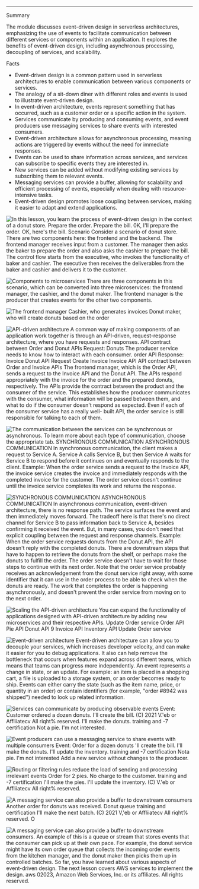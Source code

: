 

---

Summary

The module discusses event-driven design in serverless architectures, emphasizing the use of events to facilitate communication between different services or components within an application. It explores the benefits of event-driven design, including asynchronous processing, decoupling of services, and scalability.

Facts

- Event-driven design is a common pattern used in serverless architectures to enable communication between various components or services.
- The analogy of a sit-down diner with different roles and events is used to illustrate event-driven design.
- In event-driven architecture, events represent something that has occurred, such as a customer order or a specific action in the system.
- Services communicate by producing and consuming events, and event producers use messaging services to share events with interested consumers.
- Event-driven architecture allows for asynchronous processing, meaning actions are triggered by events without the need for immediate responses.
- Events can be used to share information across services, and services can subscribe to specific events they are interested in.
- New services can be added without modifying existing services by subscribing them to relevant events.
- Messaging services can provide a buffer, allowing for scalability and efficient processing of events, especially when dealing with resource-intensive tasks.
- Event-driven design promotes loose coupling between services, making it easier to adapt and extend applications.





![In this lesson, you learn the process of event-driven design in the context of a donut store. Prepare the order. Prepare the bill. 0K, I'll prepare the order. OK, here's the bill. Scenario Consider a scenario of donut store. There are two components here: the frontend and the backend. The frontend manager receives input from a customer. The manager then asks the baker to prepare the order and also asks the cashier to prepare the bill. The control flow starts from the executive, who invokes the functionality of baker and cashier. The executive then receives the deliverables from the baker and cashier and delivers it to the customer. ](../../../media/AWS-Developing-Serverless-Solutions-on-AWS-Module-1-3-image1.png)



![Components to microservices There are three components in this scenario, which can be converted into three microservices: the frontend manager, the cashier, and the donut maker. The frontend manager is the producer that creates events for the other two components. ](../../../media/AWS-Developing-Serverless-Solutions-on-AWS-Module-1-3-image2.png)



![The frontend manager Cashier, who generates invoices Donut maker, who will create donuts based on the order ](../../../media/AWS-Developing-Serverless-Solutions-on-AWS-Module-1-3-image3.png)



![API-driven architecture A common way of making components of an application work together is through an API-driven, request-response architecture, where you have requests and responses. API contract between Order and Donut APIs Request: Donuts The producer service needs to know how to interact with each consumer. order API Response: Invoice Donut API Request Create Invoice Invoice API API contract between Order and Invoice APIs The frontend manager, which is the Order API, sends a request to the Invoice API and the Donut API. The APIs respond appropriately with the invoice for the order and the prepared donuts, respectively. The APIs provide the contract between the product and the consumer of the service. This establishes how the producer communicates with the consumer, what information will be passed between them, and what to do if the consumer doesn't respond as expected. Even if each of the consumer service has a really well- built API, the order service is still responsible for talking to each of them. ](../../../media/AWS-Developing-Serverless-Solutions-on-AWS-Module-1-3-image4.png)



![The communication between the services can be synchronous or asynchronous. To learn more about each type of communication, choose the appropriate tab. SYNCHRONOUS COMMUNICATION ASYNCHRONOUS COMMUNICATION In synchronous communication, the client makes a request to Service A. Service A calls Service B, but then Service A waits for Service B to respond before it continues on and eventually responds to the client. Example: When the order service sends a request to the Invoice API, the invoice service creates the invoice and immediately responds with the completed invoice for the customer. The order service doesn't continue until the invoice service completes its work and returns the response. ](../../../media/AWS-Developing-Serverless-Solutions-on-AWS-Module-1-3-image5.png)



![SYNCHRONOUS COMMUNICATION ASYNCHRONOUS COMMUNICATION In asynchronous communication, event-driven architecture, there is no response path. The service surfaces the event and then immediately moves forward. The tradeoff here is that there's no direct channel for Service B to pass information back to Service A, besides confirming it received the event. But, in many cases, you don't need that explicit coupling between the request and response channels. Example: When the order service requests donuts from the Donut API, the API doesn't reply with the completed donuts. There are downstream steps that have to happen to retrieve the donuts from the shelf, or perhaps make the donuts to fulfill the order. The order service doesn't have to wait for those steps to continue with its next order. Note that the order service probably receives an acknowledgement from the donut service right away, with some identifier that it can use in the order process to be able to check when the donuts are ready. The work that completes the order is happening asynchronously, and doesn't prevent the order service from moving on to the next order. ](../../../media/AWS-Developing-Serverless-Solutions-on-AWS-Module-1-3-image6.png)



![Scaling the API-driven architecture You can expand the functionality of applications designed with API-driven architecture by adding new microservices and their respective APIs. Update Order service Order API Pie API Donut API 9 Invoice API Inventory API Update Order service ](../../../media/AWS-Developing-Serverless-Solutions-on-AWS-Module-1-3-image7.png)



![Event-driven architecture Event-driven architecture can allow you to decouple your services, which increases developer velocity, and can make it easier for you to debug applications. It also can help remove the bottleneck that occurs when features expand across different teams, which means that teams can progress more independently. An event represents a change in state, or an update. For example: an item is placed in a shopping cart, a file is uploaded to a storage system, or an order becomes ready to ship. Events can either carry the state (such as the item name, price, or quantity in an order) or contain identifiers (for example, "order #8942 was shipped") needed to look up related information. ](../../../media/AWS-Developing-Serverless-Solutions-on-AWS-Module-1-3-image8.png)



![Services can communicate by producing observable events Event: Customer ordered a dozen donuts. I'll create the bill. (C) 2021 V.'eb or Affliiatecv All riqht% reserved. I'll make the donuts. training and -7 certification Not a pie. I'm not interested. ](../../../media/AWS-Developing-Serverless-Solutions-on-AWS-Module-1-3-image9.png)



![Event producers can use a messaging service to share events with multiple consumers Event: Order for a dozen donuts 'Il create the bill. I'll make the donuts. I'll update the inventory. training and -7 certification Nota pie. I'm not interested Add a new service without changes to the producer. ](../../../media/AWS-Developing-Serverless-Solutions-on-AWS-Module-1-3-image10.png)



![Routing or filtering rules reduce the load of sending and processing irrelevant events Order for 2 pies. No charge to the customer. training and -7 certification I'll make the pies. I'll update the inventory. (C) V.'eb or Affliiatecv All riqht% reserved. ](../../../media/AWS-Developing-Serverless-Solutions-on-AWS-Module-1-3-image11.png)



![A messaging service can also provide a buffer to downstream consumers Another order for donuts was received. Donut queue training and certification I'll make the next batch. (C) 2021 V,'eb or Affliiatecv All riqht% reserved. O ](../../../media/AWS-Developing-Serverless-Solutions-on-AWS-Module-1-3-image12.png)



![A messaging service can also provide a buffer to downstream consumers. An example of this is a queue or stream that stores events that the consumer can pick up at their own pace. For example, the donut service might have its own order queue that collects the incoming order events from the kitchen manager, and the donut maker then picks them up in controlled batches. So far, you have learned about various aspects of event-driven design. The next lesson covers AWS services to implement the design. aws 02023, Amazon Web Services, Inc. or its affiliates. All rights reserved. ](../../../media/AWS-Developing-Serverless-Solutions-on-AWS-Module-1-3-image13.png)













